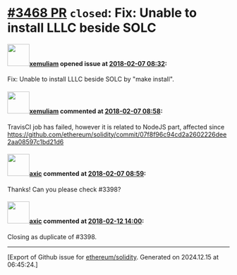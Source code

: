 # [\#3468 PR](https://github.com/ethereum/solidity/pull/3468) `closed`: Fix: Unable to install LLLC beside SOLC

#### <img src="https://avatars.githubusercontent.com/u/20856221?u=e931c264daa26e8c3def8e386a586bacba211bea&v=4" width="50">[xemuliam](https://github.com/xemuliam) opened issue at [2018-02-07 08:32](https://github.com/ethereum/solidity/pull/3468):

Fix: Unable to install LLLC beside SOLC by "make install".

#### <img src="https://avatars.githubusercontent.com/u/20856221?u=e931c264daa26e8c3def8e386a586bacba211bea&v=4" width="50">[xemuliam](https://github.com/xemuliam) commented at [2018-02-07 08:58](https://github.com/ethereum/solidity/pull/3468#issuecomment-363700917):

TravisCI job has failed, however it is related to NodeJS part, affected since https://github.com/ethereum/solidity/commit/07f8f96c94cd2a2602226dee2aa08597c1bd21d6

#### <img src="https://avatars.githubusercontent.com/u/20340?v=4" width="50">[axic](https://github.com/axic) commented at [2018-02-07 08:59](https://github.com/ethereum/solidity/pull/3468#issuecomment-363701144):

Thanks! Can you please check #3398?

#### <img src="https://avatars.githubusercontent.com/u/20340?v=4" width="50">[axic](https://github.com/axic) commented at [2018-02-12 14:00](https://github.com/ethereum/solidity/pull/3468#issuecomment-364930354):

Closing as duplicate of #3398.


-------------------------------------------------------------------------------



[Export of Github issue for [ethereum/solidity](https://github.com/ethereum/solidity). Generated on 2024.12.15 at 06:45:24.]
